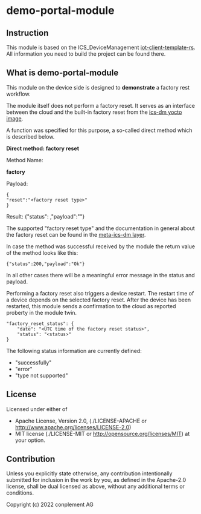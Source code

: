 # demo-portal-module

## Instruction
This module is based on the ICS_DeviceManagement [iot-client-template-rs](https://github.com/ICS-DeviceManagement/iot-client-template-rs). All information you need to build the project can be found there.


## What is demo-portal-module
This module on the device side is designed to **demonstrate** a factory rest workflow.

The module itself does not perform a factory reset.
It serves as an interface between the cloud and the built-in factory reset from the [ics-dm yocto image](https://github.com/ICS-DeviceManagement/meta-ics-dm).

A function was specified for this purpose, a so-called direct method which is described below.

**Direct method: factory reset**

Method Name:

**factory**

Payload:
```
{
"reset":"<factory reset type>"
}
```

Result:
{"status": <HTTP-Statusode>,"payload":"<result>"}


The supported "factory reset type" and the documentation in general about the factory reset can be found in the [meta-ics-dm layer](https://github.com/ICS-DeviceManagement/meta-ics-dm#factory-reset).

In case the method was successful received by the module the return value of the method looks like this:

```
{"status":200,"payload":"Ok"}
```

In all other cases there will be a meaningful error message in the status and payload.

Performing a factory reset also triggers a device restart. The restart time of a device depends on the selected factory reset. After the device has been restarted, this module sends a confirmation to the cloud as reported proberty in the module twin.

```
"factory_reset_status": {
    "date": "<UTC time of the factory reset status>",
    "status": "<status>"
}
```

The following status information are currently defined:
 - "successfully"
 - "error"
 - "type not supported"


## License

Licensed under either of
* Apache License, Version 2.0, (./LICENSE-APACHE or <http://www.apache.org/licenses/LICENSE-2.0>)
* MIT license (./LICENSE-MIT or <http://opensource.org/licenses/MIT>)
at your option.

## Contribution

Unless you explicitly state otherwise, any contribution intentionally
submitted for inclusion in the work by you, as defined in the Apache-2.0
license, shall be dual licensed as above, without any additional terms or
conditions.

Copyright (c) 2022 conplement AG
